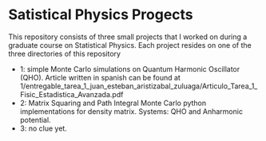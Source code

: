# Satistical Physics Progects

This repository consists of three small projects that I worked on during a graduate course on Statistical Physics. Each project resides on one of the three directories of this repository

* 1: simple Monte Carlo simulations on Quantum Harmonic Oscillator (QHO). Article written in spanish can be found at 1/entregable_tarea_1_juan_esteban_aristizabal_zuluaga/Articulo_Tarea_1_Fisic_Estadistica_Avanzada.pdf
* 2: Matrix Squaring and Path Integral Monte Carlo python implementations for density matrix. Systems: QHO and Anharmonic potential.
* 3: no clue yet. 

